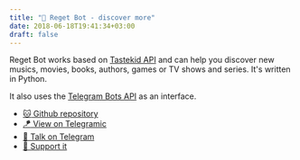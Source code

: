 ```yaml
---
title: "🚩 Reget Bot - discover more"
date: 2018-06-18T19:41:34+03:00
draft: false
---
```


Reget Bot works based on [Tastekid API](https://tastedive.com/read/api) and can help you discover new musics, movies, books, authors, games or TV shows and series. It's written in Python.

It also uses the [Telegram Bots API](https://core.telegram.org/bots/api) as an interface.

- [:cat: Github repository](https://bit.ly/regetbot-github)   
- [:kite: View on Telegramic](https://bit.ly/regetbot-telegramic)
- [:speak_no_evil: Talk on Telegram](https://bit.ly/regetbot-telegram)
- [:stars: Support it](https://bit.ly/regetbot-rating)
